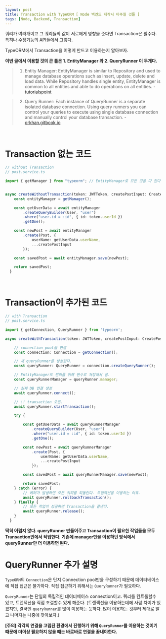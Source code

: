 ```yaml
---
layout: post
title: Transaction with TypeORM [ Node 백엔드 제작시 마주칠 것들 ]
tags: [Node, Backend, Transaction]
---
```


쿼리가 여러개이고 그 쿼리들의 값이 서로에게 영향을 준다면 Transaction은 필수다. 특히나 수정기능의 API들에서 그렇다.

TypeORM에서 Transaction을 어떻게 만드고 이용하는지 알아보자.

**이번 글에서 이용할 것의 큰 틀은 1. EntityManager 와 2. QueryRunner 이 두개다.**

> 1. Entity Manager: EntityManager is similar to Repository and used to manage database operations such as insert, update, delete and load data. While Repository handles single entity, EntityManager is common to all entities and able to do operations on all entities. - [tutorialspoint](https://www.tutorialspoint.com/typeorm/typeorm_working_with_entity_manager.htm)

> 2. Query Runner: Each instance of QueryRunner is a separate isolated database connection. Using query runners you can control your queries to execute using single database connection and manually control your database transaction. - [orkhan.gitbook.io](https://orkhan.gitbook.io/typeorm/docs/query-runner)

<br>

# Transaction 없는 코드

```ts
// without Transaction
// post.service.ts

import { getManager } from "typeorm"; // EntityManager로 모든 것을 다 한다.


async createWithoutTransaction(token: JWTToken, createPostInput: CreatePostInput): Promise<Post> {
    const entityManager = getManager();

    const getUserData = await entityManager
        .createQueryBuilder(User, "user")
        .where("user.id = :id", { id: token.userId })
        .getOne();

    const newPost = await entityManager
        .create(Post, {
            userName: getUserData.userName,
            ...createPostInput
        });

    const savedPost = await entityManager.save(newPost);

    return savedPost;
  }
```

<br>

# Transaction이 추가된 코드

```ts
// with Transaction
// post.service.ts

import { getConnection, QueryRunner } from 'typeorm';

async createWithTransaction(token: JWTToken, createPostInput: CreatePostInput): Promise<Post> {

    // connection pool을 연결
    const connection: Connection = getConnection();

    // 새 queryRunner를 생성한다.
    const queryRunner: QueryRunner = connection.createQueryRunner();

    // EntityManager도 편의를 위해 변수로 저장해서 씀.
    const queryRunnerManager = queryRunner.manager;

    // 실제 DB 연결 생성
    await queryRunner.connect();

    // !! transaction 오픈.
    await queryRunner.startTransaction();

    try {

        const getUserData = await queryRunnerManager
            .createQueryBuilder(User, "user")
            .where("user.id = :id", { id: token.userId })
            .getOne();

        const newPost = await queryRunnerManager
            .create(Post, {
                userName: getUserData.userName,
                ...createPostInput
            });

        const savedPost = await queryRunnerManager.save(newPost);

        return savedPost;
    } catch (error) {
        // 에러가 발생하면 모든 쿼리를 되돌린다. 트랜젝션을 이용하는 이유.
        await queryRunner.rollbackTransaction();
    } finally {
        // 모든 작업이 성공하면 Transaction을 끝낸다.
        await queryRunner.release();
    }
  }
```

**딱히 어렵지 않다. queryRunner 만들어주고 Transaction이 필요한 작업들을 모두 Transaction안에서 작업한다. 기존에 manager만을 이용하던 방식에서 queryRunner만 더 이용하면 된다.**

# QueryRunner 추가 설명

`TypeORM`의 `Connection`은 단지 Connection pool만을 구성하기 때문에 데이터베이스에 직접 접근은 불가하다. 직접 접근하기 위해서는 `QueryRunner`가 필요하다.

`QueryRunner`는 단일의 독립적인 데이터베이스 connection이고. 쿼리를 컨트롤할수 있고, 트랜잭션을 직접 조절할수 있게 해준다.
(트렌잭션을 이용하는데에 사람 차이가 있겠지만, 결국엔 `queryRunner`를 많이 이용하는 듯하다. 많이 이용하는 것부터 제대로 알고 나머지는 나중에 찾아보자.)

**[주의] 각각의 연결을 고립된 환경에서 진행하기 위해 `QueryRunner`를 이용하는 것이기 때문에 더이상 필요하지 않을 때는 바로바로 연결을 끝내야한다.**
